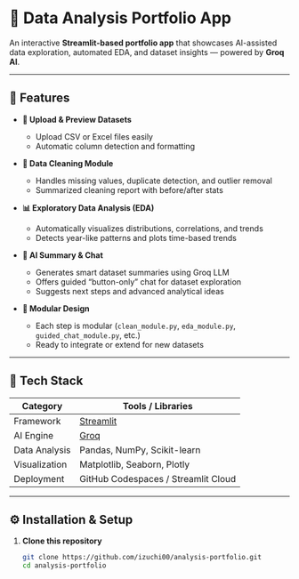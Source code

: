 # 🧠 Data Analysis Portfolio App

An interactive **Streamlit-based portfolio app** that showcases AI-assisted data exploration, automated EDA, and dataset insights — powered by **Groq AI**.

---

## 🚀 Features

- **📂 Upload & Preview Datasets**
  - Upload CSV or Excel files easily
  - Automatic column detection and formatting

- **🧹 Data Cleaning Module**
  - Handles missing values, duplicate detection, and outlier removal
  - Summarized cleaning report with before/after stats

- **📊 Exploratory Data Analysis (EDA)**
  - Automatically visualizes distributions, correlations, and trends
  - Detects year-like patterns and plots time-based trends

- **🤖 AI Summary & Chat**
  - Generates smart dataset summaries using Groq LLM
  - Offers guided “button-only” chat for dataset exploration
  - Suggests next steps and advanced analytical ideas

- **🧩 Modular Design**
  - Each step is modular (`clean_module.py`, `eda_module.py`, `guided_chat_module.py`, etc.)
  - Ready to integrate or extend for new datasets

---

## 🧰 Tech Stack

| Category | Tools / Libraries |
|-----------|------------------|
| Framework | [Streamlit](https://streamlit.io) |
| AI Engine | [Groq](https://groq.com) |
| Data Analysis | Pandas, NumPy, Scikit-learn |
| Visualization | Matplotlib, Seaborn, Plotly |
| Deployment | GitHub Codespaces / Streamlit Cloud |

---

## ⚙️ Installation & Setup

1. **Clone this repository**
   ```bash
   git clone https://github.com/izuchi00/analysis-portfolio.git
   cd analysis-portfolio
